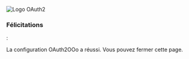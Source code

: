 ![Logo OAuth2](https://prrvchr.github.io/OAuth2OOo/OAuth2.png)

### Félicitations

<div id="user"></div>:

La configuration OAuth2OOo a réussi. Vous pouvez fermer cette page.

<script>
function getParameter(parameter) {
    var result = null,
        tmp = [];
    var items = location.search.substr(1).split("&");
    for (var index = 0; index < items.length; index++) {
        tmp = items[index].split("=");
        if (tmp[0] === parameter) result = decodeURIComponent(tmp[1]);
    }
    return result;
}
document.getElementById("user").innerHTML = getParameter("user");
</script>
